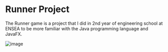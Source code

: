 # Runner Project

The Runner game is a project that I did in 2nd year of engineering school at ENSEA to be more familiar with the Java programming language and JavaFX.

![image](https://github.com/Justine2403/Projet_Runner/assets/130040337/13adcfa7-d230-46a5-a08d-be3fb0ff0c8a)

